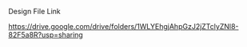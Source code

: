 Design File Link

https://drive.google.com/drive/folders/1WLYEhgjAhpGzJ2jZTclyZNl8-82F5a8R?usp=sharing
